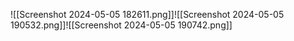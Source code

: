 ![[Screenshot 2024-05-05 182611.png]]![[Screenshot 2024-05-05 190532.png]]![[Screenshot 2024-05-05 190742.png]]